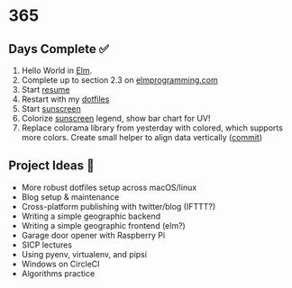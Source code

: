 # 365

## Days Complete ✅
001. Hello World in [Elm](http://elm-lang.org/).
002. Complete up to section 2.3 on [elmprogramming.com](https://elmprogramming.com)
003. Start [resume](https://gitlab.com/jmillxyz/resume)
004. Restart with my [dotfiles](https://github.com/jmillxyz/dotfiles)
005. Start [sunscreen](https://github.com/jmillxyz/sunscreen)
006. Colorize [sunscreen](https://github.com/jmillxyz/sunscreen) legend, show bar
     chart for UV!
007. Replace colorama library from yesterday with colored, which supports more
     colors. Create small helper to align data vertically ([commit](https://github.com/jmillxyz/sunscreen/commit/858454c7528b1f7cf8f1b1fb138370953ed06005))

## Project Ideas 🤔
- More robust dotfiles setup across macOS/linux
- Blog setup & maintenance
- Cross-platform publishing with twitter/blog (IFTTT?)
- Writing a simple geographic backend
- Writing a simple geographic frontend (elm?)
- Garage door opener with Raspberry Pi
- SICP lectures
- Using pyenv, virtualenv, and pipsi
- Windows on CircleCI
- Algorithms practice
